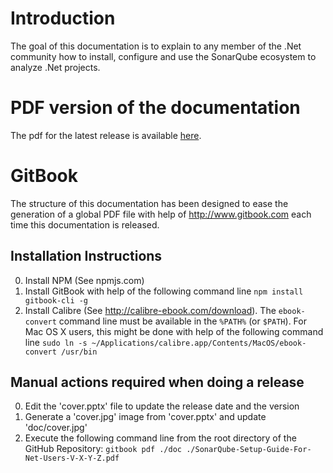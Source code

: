 # Introduction

The goal of this documentation is to explain to any member of the .Net community how to install, configure and use the SonarQube ecosystem to analyze .Net projects.

# PDF version of the documentation
The pdf for the latest release is available [here](https://github.com/SonarSource/sonar-.net-documentation/releases/download/1.2.1/SonarQube-Setup-Guide-For-Net-Users-v-1-2-1.pdf).


# GitBook

The structure of this documentation has been designed to ease the generation of a global PDF file with help of http://www.gitbook.com each time this documentation is released.

## Installation Instructions

0. Install NPM (See npmjs.com)
0. Install GitBook with help of the following command line `npm install gitbook-cli -g`
0. Install Calibre (See http://calibre-ebook.com/download). The `ebook-convert` command line must be available in the `%PATH%` (or `$PATH`). For Mac OS X users, this might be done with help of the following command line `sudo ln -s ~/Applications/calibre.app/Contents/MacOS/ebook-convert /usr/bin`

## Manual actions required when doing a release

0. Edit the 'cover.pptx' file to update the release date and the version
0. Generate a 'cover.jpg' image from  'cover.pptx' and update 'doc/cover.jpg'
0. Execute the following command line from the root directory of the GitHub Repository: `gitbook pdf ./doc ./SonarQube-Setup-Guide-For-Net-Users-V-X-Y-Z.pdf`
